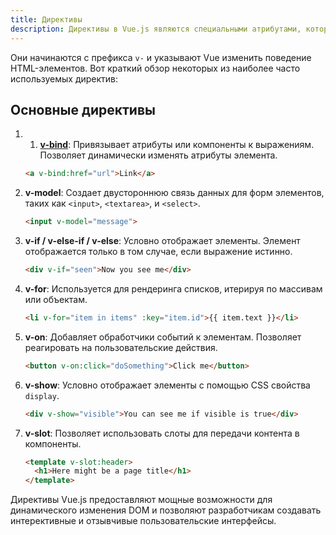 ```yaml
---
title: Директивы
description: Директивы в Vue.js являются специальными атрибутами, которые добавляют функциональность элементам DOM.
---
```


Они начинаются с префикса `v-` и указывают Vue изменить поведение HTML-элементов. Вот краткий обзор некоторых из наиболее часто используемых директив:

## Основные директивы

1. 1. [**v-bind**](./directives/v-bind): Привязывает атрибуты или компоненты к выражениям. Позволяет динамически изменять атрибуты элемента.
   ```html
   <a v-bind:href="url">Link</a>
   ```

2. **v-model**: Создает двустороннюю связь данных для форм элементов, таких как `<input>`, `<textarea>`, и `<select>`.
   ```html
   <input v-model="message">
   ```

3. **v-if / v-else-if / v-else**: Условно отображает элементы. Элемент отображается только в том случае, если выражение истинно.
   ```html
   <div v-if="seen">Now you see me</div>
   ```

4. **v-for**: Используется для рендеринга списков, итерируя по массивам или объектам.
   ```html
   <li v-for="item in items" :key="item.id">{{ item.text }}</li>
   ```

5. **v-on**: Добавляет обработчики событий к элементам. Позволяет реагировать на пользовательские действия.
   ```html
   <button v-on:click="doSomething">Click me</button>
   ```

6. **v-show**: Условно отображает элементы с помощью CSS свойства `display`.
   ```html
   <div v-show="visible">You can see me if visible is true</div>
   ```

7. **v-slot**: Позволяет использовать слоты для передачи контента в компоненты.
   ```html
   <template v-slot:header>
     <h1>Here might be a page title</h1>
   </template>
   ```

Директивы Vue.js предоставляют мощные возможности для динамического изменения DOM и позволяют разработчикам создавать интерективные и отзывчивые пользовательские интерфейсы.


